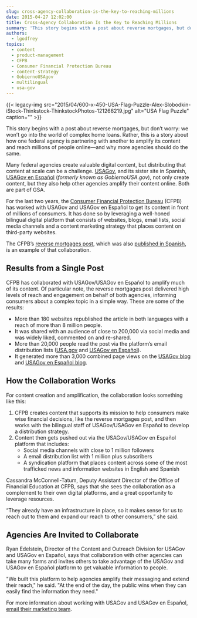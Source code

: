 ```yaml
---
slug: cross-agency-collaboration-is-the-key-to-reaching-millions
date: 2015-04-27 12:02:00
title: Cross-Agency Collaboration Is the Key to Reaching Millions
summary: 'This story begins with a post about reverse mortgages, but don’t worry: we won’t go into the world of complex home loans. Rather, this is a story about how one federal agency is partnering with another to amplify its content and reach millions of people online&mdash;and why more agencies should do the same. Many federal'
authors:
  - lgodfrey
topics:
  - content
  - product-management
  - CFPB
  - Consumer Financial Protection Bureau
  - content-strategy
  - GobiernoUSAgov
  - multilingual
  - usa-gov
---
```


{{< legacy-img src="2015/04/600-x-450-USA-Flag-Puzzle-Alex-Slobodkin-iStock-Thinkstock-ThinkstockPhotos-121266219.jpg" alt="USA Flag Puzzle" caption="" >}} 

This story begins with a post about reverse mortgages, but don’t worry: we won’t go into the world of complex home loans. Rather, this is a story about how one federal agency is partnering with another to amplify its content and reach millions of people online—and why more agencies should do the same.

Many federal agencies create valuable digital content, but distributing that content at scale can be a challenge. [USAGov](http://www.usa.gov/), and its sister site in Spanish, [USAGov en Espa&#241;ol](https://www.usa.gov/espanol/) (_formerly known as GobiernoUSA.gov_), not only create content, but they also help other agencies amplify their content online. Both are part of GSA.

For the last two years, the [Consumer Financial Protection Bureau](http://www.consumerfinance.gov/) (CFPB) has worked with USAGov and USAGov en Espa&#241;ol to get its content in front of millions of consumers. It has done so by leveraging a well-honed bilingual digital platform that consists of websites, blogs, email lists, social media channels and a content marketing strategy that places content on third-party websites.

The CFPB’s [reverse mortgages post](http://blog.usa.gov/post/105357480782/updated-reverse-mortgage-guide-two-things-you), which was also [published in Spanish](http://blog.gobiernousa.gov/post/105357362384/guia-actualizada-de-hipotecas-inversas-dos-cosas), is an example of that collaboration.

## Results from a Single Post

CFPB has collaborated with USAGov/USAGov en Espa&#241;ol to amplify much of its content. Of particular note, the reverse mortgages post delivered high levels of reach and engagement on behalf of both agencies, informing consumers about a complex topic in a simple way. These are some of the results:

  * More than 180 websites republished the article in both languages with a reach of more than 8 million people.
  * It was shared with an audience of close to 200,000 via social media and was widely liked, commented on and re-shared.
  * More than 20,000 people read the post via the platform’s email distribution lists ([USA.gov](https://public.govdelivery.com/accounts/USAGOV/subscriber/new) and [USAGov en Espa&#241;ol](https://public.govdelivery.com/accounts/GOBIERNOUSA/subscriber/new)).
  * It generated more than 3,000 combined page views on the [USAGov blog](http://blog.usa.gov/) and [USAGov en Espa&#241;ol blog](http://blog.gobiernousa.gov/).

## How the Collaboration Works

For content creation and amplification, the collaboration looks something like this:

  1. CFPB creates content that supports its mission to help consumers make wise financial decisions, like the reverse mortgages post, and then works with the bilingual staff of USAGov/USAGov en Espa&#241;ol to develop a distribution strategy.
  2. Content then gets pushed out via the USAGov/USAGov en Espa&#241;ol platform that includes: 
      * Social media channels with close to 1 million followers
      * A email distribution list with 1 million plus subscribers
      * A syndication platform that places content across some of the most trafficked news and information websites in English and Spanish

Cassandra McConnell-Tatum, Deputy Assistant Director of the Office of Financial Education at CFPB, says that she sees the collaboration as a complement to their own digital platforms, and a great opportunity to leverage resources.

“They already have an infrastructure in place, so it makes sense for us to reach out to them and expand our reach to other consumers,” she said.

## Agencies Are Invited to Collaborate

Ryan Edelstein, Director of the Content and Outreach Division for USAGov and USAGov en Espa&#241;ol, says that collaboration with other agencies can take many forms and invites others to take advantage of the USAGov and USAGov en Espa&#241;ol platform to get valuable information to people.

"We built this platform to help agencies amplify their messaging and extend their reach," he said. "At the end of the day, the public wins when they can easily find the information they need." 

For more information about working with USAGov and USAGov en Espa&#241;ol, [email their marketing team](mailto:usapartnerships@gsa.gov). 
